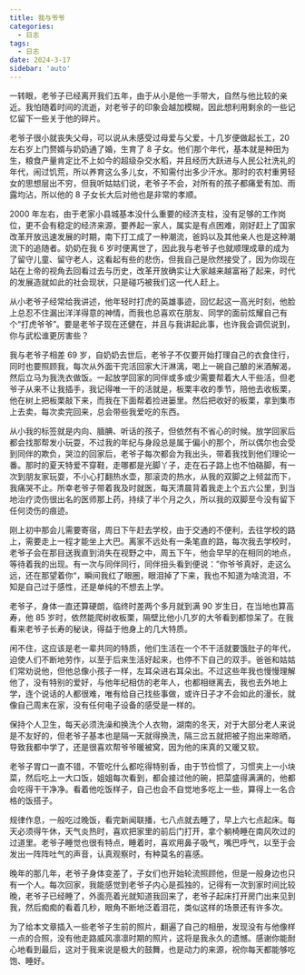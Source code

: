 ```yaml
---
title: 我与爷爷
categories:
  - 日志
tags:
  - 日志
date: 2024-3-17
sidebar: 'auto'
---
```


一转眼，老爷子已经离开我们五年，由于从小是他一手带大，自然与他比较的亲近。我怕随着时间的流逝，对老爷子的印象会越加模糊，因此想利用剩余的一些记忆留下一些关于他的碎片。

老爷子很小就丧失父母，可以说从未感受过母爱与父爱，十几岁便做起长工，20 左右岁上门赘婿与奶奶通了婚，生育了 8 子女。他们那个年代，基本就是种田为生，粮食产量肯定比不上如今的超级杂交水稻，并且经历大跃进与人民公社洗礼的年代，闹过饥荒，所以养育这么多儿女，不知需付出多少汗水。那时的农村重男轻女的思想层出不穷，但我听姑姑们说，老爷子不会，对所有的孩子都痛爱有加、雨露均沾，所以他的 8 子女长大后对他也是非常的孝顺。
<img :src="$withBase('/img/log/007/01.jpg')"  alt="" />

2000 年左右，由于老家小县城基本没什么重要的经济支柱，没有足够的工作岗位，更不会有稳定的经济来源，要养起一家人，属实是有点困难，刚好赶上了国家改革开放迅速发展的时期，南下打工成了一种潮流，爸妈以及其他亲人也是这种潮流下的追随者。奶奶在我 6 岁时便离世了，因此我与老爷子也就顺理成章的成为了留守儿童、留守老人，这看起有些的悲伤，但我自己是欣然接受了，因为你现在站在上帝的视角去回看过去与历史，改革开放确实让大家越来越富裕了起来，时代的发展造就如此的社会现状，只是碰巧被我们这一代人赶上。

从小老爷子经常给我讲述，他年轻时打虎的英雄事迹，回忆起这一高光时刻，他脸上总忍不住漏出洋洋得意的神情，而我也总喜欢在朋友、同学的面前炫耀自己有个“打虎爷爷”。要是老爷子现在还健在，并且与我讲起此事，也许我会调侃说到，你与武松谁更厉害些？

我与老爷子相差 69 岁，自奶奶去世后，老爷子不仅要开始打理自己的衣食住行，同时也要照顾我，每次从外面干完活回家大汗淋漓，喝上一碗自己酿的米酒解渴，然后立马为我洗衣做饭。一起放学回家的同伴或多或少需要帮着大人干些活，但老爷子从来不让我插手，我记得唯一干的活就是，板栗丰收的季节，陪他去收板栗，他在树上把板栗敲下来，而我在下面帮着捡进篓里。然后把收好的板栗，拿到集市上去卖，每次卖完回来，总会带些我爱吃的东西。
<img :src="$withBase('/img/log/007/02.jpg')"  alt="" />

从小我的标签就是内向、腼腆、听话的孩子，但依然有不省心的时候。放学回家后都会找那帮发小玩耍，不过我的年纪与身段总是属于偏小的那个，所以偶尔也会受到同伴的欺负，哭泣的回家后，老爷子每次都会为我出头，带着我找到他们理论一番。那时的夏天特爱不穿鞋，走哪都是光脚丫子，走在石子路上也不怕硌脚，有一次到朋友家玩耍，不小心打翻热水壶，那滚烫的热水，从我的双脚之上倾盆而下，我痛哭不止。所幸老爷子带着我及时就医，每天清晨背着我走上个五六公里，到当地治疗烫伤很出名的医师那上药，持续了半个月之久，所以我的双脚至今没有留下任何烫伤的痕迹。
<img :src="$withBase('/img/log/007/03.jpg')"  alt="" />

刚上初中那会儿需要寄宿，周日下午赶去学校，由于交通的不便利，去往学校的路上，需要走上一程才能坐上大巴。离家不远处有一条笔直的路，每次我去学校时，老爷子会在那目送我直到消失在视野之中，周五下午，他会早早的在相同的地点，等待着我的出现。有一次与同伴同行，同伴扭头看到便说：”你爷爷真好，走这么远，还在那望着你“，瞬间我红了眼圈，眼泪掉了下来，我也不知道为啥流泪，不知是自己过于感性，还是单纯的不想去上学。

老爷子，身体一直还算硬朗，临终时差两个多月就到满 90 岁生日，在当地也算高寿，他 85 岁时，依然能爬树收板栗，隔壁比他小几岁的大爷看到都惊呆了。在我看来老爷子长寿的秘诀，得益于他身上的几大特质。

闲不住，这应该是老一辈共同的特质，他们生活在一个不干活就要饿肚子的年代，迫使人们不断地劳作，以至于后来生活好起来，也停不下自己的双手。爸爸和姑姑们常劝说他，但他总像小孩子一样，左耳朵进右耳朵出。不过这些年我也慢慢理解他了，没有特别的爱好，与他年纪相仿的老年人，也都相继离去，我也去外地上学，连个说话的人都很难，唯有给自己找些事做，或许日子才不会如此的漫长，就像自己周末在家，没有任何电子设备的感受是一样的。

保持个人卫生，每天必须洗澡和换洗个人衣物，湖南的冬天，对于大部分老人来说是不友好的，但老爷子基本也是隔一天就得换洗，隔三岔五就把被子抱出来晾晒，导致我都中学了，还是很喜欢帮爷爷暖被窝，因为他的床真的又暖又软。

老爷子胃口一直不错，不管吃什么都吃得特别香，由于节俭惯了，习惯夹上一小块菜，然后吃上一大口饭，姐姐每次看到，都会接过他的碗，把菜盛得满满的，他都会吃得干干净净。看着他吃饭样子，自己也会不自觉地多吃上一些，算得上一名合格的饭搭子。

规律作息，一般吃过晚饭，看完新闻联播，七八点就去睡了，早上六七点起床。每天必须得午休，天气炎热时，喜欢把家里的前后门打开，拿个躺椅睡在南风吹过的过道里。老爷子睡觉也很有特点，睡着时，喜欢用鼻子吸气，嘴巴呼气，以至于会发出一阵阵吐气的声音，认真观察时，有种莫名的喜感。

晚年的那几年，老爷子身体变差了，子女们也开始轮流照顾他，但是一般身边也只有一个人。每次回家，我能感觉到老爷子内心是孤独的，记得有一次到家时间比较晚，老爷子已经睡了，外面亮着光就知道我回来了，老爷子起床打开房门出来见到我，然后痴痴的看着几秒，眼角不断地泛着泪花，类似这样的场景还有许多次。
<img :src="$withBase('/img/log/007/04.jpg')"  alt="" />

为了给本文章插入一些老爷子生前的照片，翻遍了自己的相册，发现没有与他像样一点的合照，没有他走路威风凛凛时期的照片，这将是我永久的遗憾。感谢你能耐心地看到最后，这对于我来说是极大的鼓舞，也是动力的来源，祝你每天都能够吃饱、睡好。
